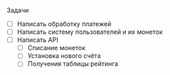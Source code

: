 Задачи
* [ ] Написать обработку платежей
* [ ] Написать систему пользователей и их монеток
* [ ] Написать API
  * [ ] Списание монеток
  * [ ] Установка нового счёта
  * [ ] Получения таблицы рейтинга